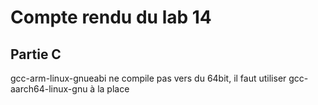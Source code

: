 # Compte rendu du lab 14

## Partie C
gcc-arm-linux-gnueabi ne compile pas vers du 64bit, il faut utiliser gcc-aarch64-linux-gnu à la place

